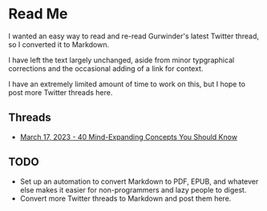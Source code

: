 # Read Me

I wanted an easy way to read and re-read Gurwinder's latest Twitter thread, so I converted it to Markdown.

I have left the text largely unchanged, aside from minor typgraphical corrections and the occasional adding of a link for context.

I have an extremely limited amount of time to work on this, but I hope to post more Twitter threads here.

## Threads
- [March 17, 2023 - 40 Mind-Expanding Concepts You Should Know](2023-03-17.markdown)


## TODO

- Set up an automation to convert Markdown to PDF, EPUB, and whatever else makes it easier for non-programmers and lazy people to digest.
- Convert more Twitter threads to Markdown and post them here.